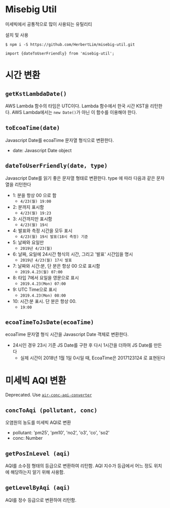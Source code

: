 # Misebig Util
미세빅에서 공통적으로 많이 사용되는 유틸리티

설치 및 사용

```
$ npm i -S https://github.com/HerbertLim/misebig-util.git

import {dateToUserFriendly} from 'misebig-util';
```

# 시간 변환
## `getKstLambdaDate()`
AWS Lambda 함수의 타임은 UTC이다. Lambda 함수에서 한국 시간 KST을 리턴한다. AWS Lambda에서는 `new Date()`가 아닌 이 함수를 이용해야 한다.

## `toEcoaTime(date)`
Javascript Date를 ecoaTime 문자열 형식으로 변환한다. 

- date: Javascript Date object

## `dateToUserFriendly(date, type)`
Javascript Date를 읽기 좋은 문자열 형태로 변환한다. type 에 따라 다음과 같은 문자열을 리턴한다

- 1: 분을 항상 00 으로 함
  - `4/23(월) 19:00`   
- 2: 분까지 표시함
  - `4/23(월) 19:23`
- 3: 시간까지만 표시함
  - `4/23(월) 19시`
- 4: 발표와 측정 시간을 모두 표시
  - `4/23(월) 19시 발표(18시 측정) 기준`
- 5: 날짜와 요일만
  - `2019년 4/23(월)`
- 6: 날짜, 요일에 24시간 형식의 시간, 그리고 '발표' 시간임을 명시
  - `2019년 4/23(월) 17시 발표`
- 7: 날짜와 시간:분, 단 분은 항상 00 으로 표시함
  - `2019.4.23(월) 07:00`
- 8: 타입 7에서 요일을 영문으로 표시
  - `2019.4.23(Mon) 07:00`
- 9: UTC Time으로 표시
  - `2019.4.23(Mon) 08:00`
- 10: 시간:분 표시. 단 분은 항상 00.
  - `19:00`

## `ecoaTimeToJsDate(ecoaTime)`
ecoaTime 문자열 형식 시간을 Javascript Date 객체로 변환한다.

- 24시인 경우 23시 기준 JS Date를 구한 후 다시 1시간을 더하여 JS Date를 만든다
  - 실제 시간이 2018년 1월 1일 0시일 때, EcoaTime은 2017123124 로 표현된다

# 미세빅 AQI 변환
Deprecated. Use [`air-conc-aqi-converter`](https://github.com/HerbertLim/air-conc-aqi-converter.git)

## `concToAqi (pollutant, conc)`
오염원의 농도를 미세빅 AQI로 변환

- pollutant: 'pm25', 'pm10', 'no2', 'o3', 'co', 'so2'
- conc: Number

## `getPosInLevel (aqi)`
AQI를 소수점 형태의 등급으로 변환하여 리턴함. AQI 지수가 등급에서 어느 정도 위치에 해당하는지 알기 위해 사용함.

## `getLevelByAqi (aqi)`
AQI를 정수 등급으로 변환하여 리턴함.

